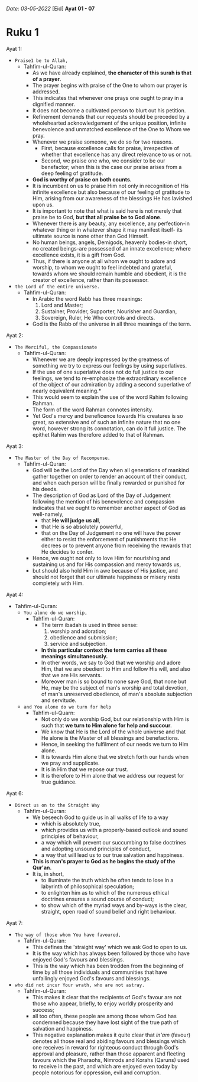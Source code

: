 *Date: 03-05-2022* [Eid]
**Ayat 01 - 07**
# Ruku 1

Ayat 1:
- `Praise1 be to Allah,`
  - Tahfim-ul-Quran:
    - As we have already explained, **the character of this surah is that of a prayer**.
    - The prayer begins with praise of the One to whom our prayer is addressed. 
    - This indicates that whenever one prays one ought to pray in a dignified manner. 
    - It does not become a cultivated person to blurt out his petition.
    - Refinement demands that our requests should be preceded by a wholehearted acknowledgement of the unique position, infinite benevolence and unmatched excellence of the One to Whom we pray.
    - Whenever we praise someone, we do so for two reasons.
      - First, because excellence calls for praise, irrespective of whether that excellence has any direct relevance to us or not.
      - Second, we praise one who, we consider to be our benefactor; when this is the case our praise arises from a deep feeling of gratitude.
    - **God is worthy of praise on both counts.** 
    - It is incumbent on us to praise Him not only in recognition of His infinite excellence but also because of our feeling of gratitude to Him, arising from our awareness of the blessings He has lavished upon us.
    - It is important to note that what is said here is not merely that praise be to God, **but that all praise be to God alone**. 
    - Whenever there is any beauty, any excellence, any perfection-in whatever thing or in whatever shape it may manifest itself- its ultimate source is none other than God Himself.
    - No human beings, angels, Demigods, heavenly bodies-in short, no created beings-are possessed of an innate excellence; where excellence exists, it is a gift from God. 
    - Thus, if there is anyone at all whom we ought to adore and worship, to whom we ought to feel indebted and grateful, towards whom we should remain humble and obedient, it is the creator of excellence, rather than its possessor.
- `the Lord of the entire universe.`
  - Tahfim-ul-Quran:
    - In Arabic the word Rabb has three meanings:
      1. Lord and Master; 
      2. Sustainer, Provider, Supporter, Nourisher and Guardian, 
      3. Sovereign, Ruler, He Who controls and directs.
    - God is the Rabb of the universe in all three meanings of the term.


Ayat 2:
- `The Merciful, the Compassionate`
  - Tahfim-ul-Quran:
    - Whenever we are deeply impressed by the greatness of something we try to express our feelings by using superlatives.
    - If the use of one superlative does not do full justice to our feelings, we tend to re-emphasize the extraordinary excellence of the object of our admiration by adding a second superlative of nearly equivalent meaning.*
    - This would seem to explain the use of the word Rahim following Rahman. 
    - The form of the word Rahman connotes intensity.
    - Yet God's mercy and beneficence towards His creatures is so great, so extensive and of such an infinite nature that no one word, however strong its connotation, can do it full justice. The epithet Rahim was therefore added to that of Rahman.



Ayat 3:
- `The Master of the Day of Recompense.`
  - Tahfim-ul-Quran:
    - God will be the Lord of the Day when all generations of mankind gather together on order to render an account of their conduct, and when each person will be finally rewarded or punished for his deeds.
    - The description of God as Lord of the Day of Judgement following the mention of his benevolence and compassion indicates that we ought to remember another aspect of God as well-namely, 
      - that **He will judge us all**, 
      - that He is so absolutely powerful, 
      - that on the Day of Judgement no one will have the power either to resist the enforcement of punishments that He decrees or to prevent anyone from receiving the rewards that He decides to confer. 
    - Hence, we ought not only to love Him for nourishing and sustaining us and for His compassion and mercy towards us, 
    - but should also hold Him in awe because of His justice, and should not forget that our ultimate happiness or misery rests completely with Him.


Ayat 4:
- Tahfim-ul-Quran:
  - `You alone do we worship,`
    - Tahfim-ul-Quran:
      - The term ibadah is used in three sense:
        1. worship and adoration;
        2. obedience and submission;
        3. service and subjection.
      - **In this particular context the term carries all these meanings simultaneously.**
      - In other words, we say to God that we worship and adore Him, that we are obedient to Him and follow His will, and also that we are His servants. 
      - Moreover man is so bound to none save God, that none but He, may be the subject of man's worship and total devotion, of man's unreserved obedience, of man's absolute subjection and servitude.
  - `and You alone do we turn for help`
    - Tahfim-ul-Quarn:
      - Not only do we worship God, but our relationship with Him is such that **we turn to Him alone for help and succour**.
      - We know that He is the Lord of the whole universe and that He alone is the Master of all blessings and benefactions.
      - Hence, in seeking the fulfilment of our needs we turn to Him alone.
      - It is towards Him alone that we stretch forth our hands when we pray and supplicate.
      - It is in Him that we repose our trust.
      - It is therefore to Him alone that we address our request for true guidance.



Ayat 6:
- `Direct us on to the Straight Way`
  - Tahfim-ul-Quran:
    - We beseech God to guide us in all walks of life to a way
      - which is absolutely true,
      - which provides us with a properly-based outlook and sound principles of behaviour,
      - a way which will prevent our succumbing to false doctrines and adopting unsound principles of conduct,
      - a way that will lead us to our true salvation and happiness.
    - **This is man's prayer to God as he begins the study of the Qur'an.**
    - It is, in short, 
      - to illuminate the truth which he often tends to lose in a labyrinth of philosophical speculation; 
      - to enlighten him as to which of the numerous ethical doctrines ensures a sound course of conduct; 
      - to show which of the myriad ways and by-ways is the clear, straight, open road of sound belief and right behaviour.


Ayat 7:
- `The way of those whom You have favoured,`
  - Tahfim-ul-Quran:
    - This defines the 'straight way' which we ask God to open to us.
    - It is the way which has always been followed by those who have enjoyed God's favours and blessings.
    - This is the way which has been trodden from the beginning of time by all those individuals and communities that have unfailingly enjoyed God's favours and blessings.
- `who did not incur Your wrath, who are not astray.`
  - Tahfim-ul-Quran:
    - This makes it clear that the recipients of God's favour are not those who appear, briefly, to enjoy worldly prosperity and success;
    - all too often, these people are among those whom God has condemned because they have lost sight of the true path of salvation and happiness.
    - This negative explanation makes it quite clear that *in'am* (favour) denotes all those real and abiding favours and blessings which one receives in reward for righteous conduct through God's approval and pleasure, rather than those apparent and fleeting favours which the Pharaohs, Nimrods and Korahs (Qaruns) used to receive in the past, and which are enjoyed even today by people notorious for oppression, evil and corruption.